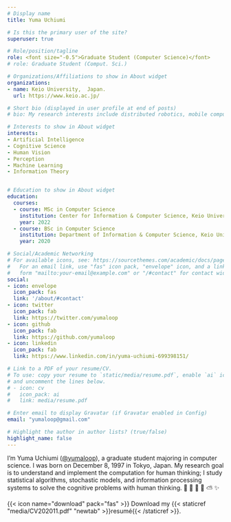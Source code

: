 ```yaml
---
# Display name
title: Yuma Uchiumi

# Is this the primary user of the site?
superuser: true

# Role/position/tagline
role: <font size="-0.5">Graduate Student (Computer Science)</font>
# role: Graduate Student (Comput. Sci.)

# Organizations/Affiliations to show in About widget
organizations:
- name: Keio University,  Japan.
  url: https://www.keio.ac.jp/

# Short bio (displayed in user profile at end of posts)
# bio: My research interests include distributed robotics, mobile computing and programmable matter.

# Interests to show in About widget
interests:
- Artificial Intelligence
- Cognitive Science
- Human Vision
- Perception
- Machine Learning
- Information Theory


# Education to show in About widget
education:
  courses:
  - course: MSc in Computer Science
    institution: Center for Information & Computer Science, Keio University, Japan.
    year: 2022
  - course: BSc in Computer Science
    institution: Department of Information & Computer Science, Keio University, Japan.
    year: 2020

# Social/Academic Networking
# For available icons, see: https://sourcethemes.com/academic/docs/page-builder/#icons
#   For an email link, use "fas" icon pack, "envelope" icon, and a link in the
#   form "mailto:your-email@example.com" or "/#contact" for contact widget.
social:
- icon: envelope
  icon_pack: fas
  link: '/about/#contact'
- icon: twitter
  icon_pack: fab
  link: https://twitter.com/yumaloop
- icon: github
  icon_pack: fab
  link: https://github.com/yumaloop
- icon: linkedin
  icon_pack: fab
  link: https://www.linkedin.com/in/yuma-uchiumi-699398151/

# Link to a PDF of your resume/CV.
# To use: copy your resume to `static/media/resume.pdf`, enable `ai` icons in `params.toml`, 
# and uncomment the lines below.
# - icon: cv
#   icon_pack: ai
#   link: media/resume.pdf

# Enter email to display Gravatar (if Gravatar enabled in Config)
email: "yumaloop@gmail.com"

# Highlight the author in author lists? (true/false)
highlight_name: false
---
```


I’m Yuma Uchiumi ([@yumaloop](https://yumaloop.github.io/)), a graduate student majoring in computer science. I was born on December 8, 1997 in Tokyo, Japan. My research goal is to understand and implement the computation for human thinking; I study statistical algorithms, stochastic models, and information processing systems to solve the cognitive problems with human thinking. 👻 🍭 🦄 🌈 ⛅ ✨

{{< icon name="download" pack="fas" >}} Download my {{< staticref "media/CV202011.pdf" "newtab" >}}resumé{{< /staticref >}}.
